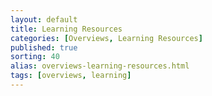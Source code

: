 ```yaml
---
layout: default
title: Learning Resources 
categories: [Overviews, Learning Resources]
published: true
sorting: 40
alias: overviews-learning-resources.html
tags: [overviews, learning]
---
```

